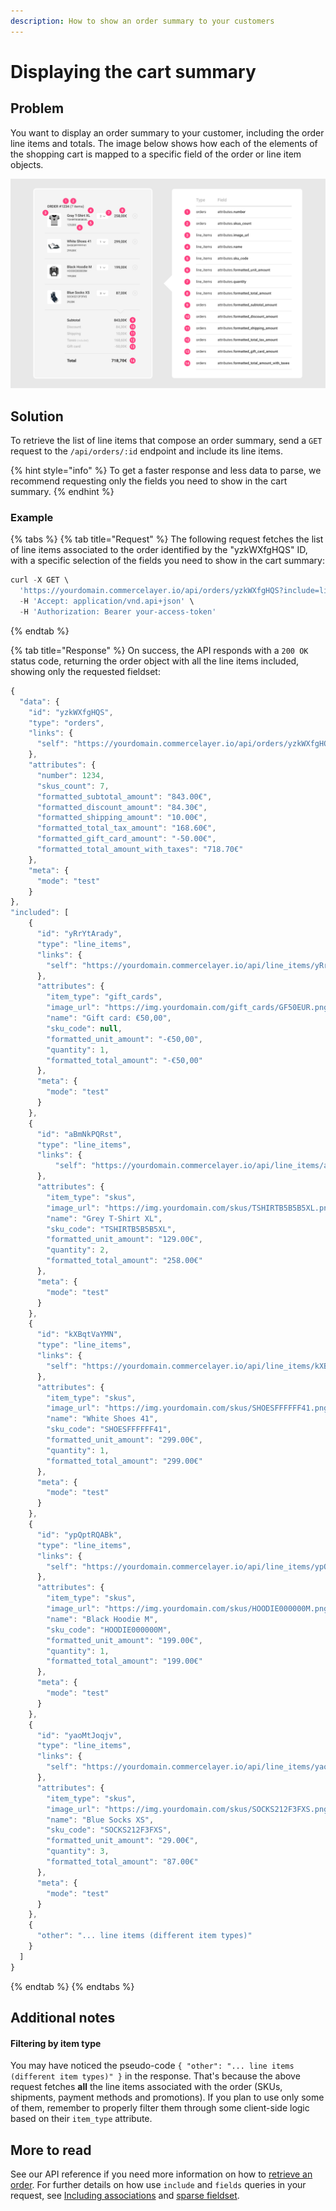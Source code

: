 ```yaml
---
description: How to show an order summary to your customers
---
```


# Displaying the cart summary

## Problem

You want to display an order summary to your customer, including the order line items and totals. The image below shows how each of the elements of the shopping cart is mapped to a specific field of the order or line item objects. 

![](../.gitbook/assets/cart-summary-mapping-4-lines-gift-card.jpg)

## Solution

To retrieve the list of line items that compose an order summary, send a `GET` request to the `/api/orders/:id` endpoint and include its line items.

{% hint style="info" %}
To get a faster response and less data to parse, we recommend requesting only the fields you need to show in the cart summary. 
{% endhint %}

### Example

{% tabs %}
{% tab title="Request" %}
The following request fetches the list of line items associated to the order identified by the "yzkWXfgHQS" ID, with a specific selection of the fields you need to show in the cart summary:

```javascript
curl -X GET \
  'https://yourdomain.commercelayer.io/api/orders/yzkWXfgHQS?include=line_items&fields[orders]=number,skus_count,formatted_subtotal_amount,formatted_discount_amount,formatted_shipping_amount,formatted_gift_card_amount,formatted_total_tax_amount,formatted_total_amount_with_taxes&fields[line_items]=item_type,image_url,name,sku_code,formatted_unit_amount,quantity,formatted_total_amount' \
  -H 'Accept: application/vnd.api+json' \
  -H 'Authorization: Bearer your-access-token'
```
{% endtab %}

{% tab title="Response" %}
On success, the API responds with a `200 OK` status code, returning the order object with all the line items included, showing only the requested fieldset:

```javascript
{
  "data": {
    "id": "yzkWXfgHQS",
    "type": "orders",
    "links": {
      "self": "https://yourdomain.commercelayer.io/api/orders/yzkWXfgHQS"
    },
    "attributes": {
      "number": 1234,
      "skus_count": 7,
      "formatted_subtotal_amount": "843.00€",
      "formatted_discount_amount": "84.30€",
      "formatted_shipping_amount": "10.00€",
      "formatted_total_tax_amount": "168.60€",
      "formatted_gift_card_amount": "-50.00€",
      "formatted_total_amount_with_taxes": "718.70€"
    },
    "meta": {
      "mode": "test"
    }
},
"included": [
    {
      "id": "yRrYtArady",
      "type": "line_items",
      "links": {
        "self": "https://yourdomain.commercelayer.io/api/line_items/yRrYtArady"
      },
      "attributes": {
        "item_type": "gift_cards",
        "image_url": "https://img.yourdomain.com/gift_cards/GF50EUR.png",
        "name": "Gift card: €50,00",
        "sku_code": null,
        "formatted_unit_amount": "-€50,00",
        "quantity": 1,
        "formatted_total_amount": "-€50,00"
      },
      "meta": {
        "mode": "test"
      }
    },
    {
      "id": "aBmNkPQRst",
      "type": "line_items",
      "links": {
          "self": "https://yourdomain.commercelayer.io/api/line_items/aBmNkPQRst"
      },
      "attributes": {
        "item_type": "skus",
        "image_url": "https://img.yourdomain.com/skus/TSHIRTB5B5B5XL.png",
        "name": "Grey T-Shirt XL",
        "sku_code": "TSHIRTB5B5B5XL",
        "formatted_unit_amount": "129.00€",
        "quantity": 2,
        "formatted_total_amount": "258.00€"
      },
      "meta": {
        "mode": "test"
      }
    },
    {
      "id": "kXBqtVaYMN",
      "type": "line_items",
      "links": {
        "self": "https://yourdomain.commercelayer.io/api/line_items/kXBqtVaYMN"
      },
      "attributes": {
        "item_type": "skus",
        "image_url": "https://img.yourdomain.com/skus/SHOESFFFFFF41.png",
        "name": "White Shoes 41",
        "sku_code": "SHOESFFFFFF41",
        "formatted_unit_amount": "299.00€",
        "quantity": 1,
        "formatted_total_amount": "299.00€"
      },
      "meta": {
        "mode": "test"
      }
    },
    {
      "id": "ypQptRQABk",
      "type": "line_items",
      "links": {
        "self": "https://yourdomain.commercelayer.io/api/line_items/ypQptRQABk"
      },
      "attributes": {
        "item_type": "skus",
        "image_url": "https://img.yourdomain.com/skus/HOODIE000000M.png",
        "name": "Black Hoodie M",
        "sku_code": "HOODIE000000M",
        "formatted_unit_amount": "199.00€",
        "quantity": 1,
        "formatted_total_amount": "199.00€"
      },
      "meta": {
        "mode": "test"
      }
    },
    {
      "id": "yaoMtJoqjv",
      "type": "line_items",
      "links": {
        "self": "https://yourdomain.commercelayer.io/api/line_items/yaoMtJoqjv"
      },
      "attributes": {
        "item_type": "skus",
        "image_url": "https://img.yourdomain.com/skus/SOCKS212F3FXS.png",
        "name": "Blue Socks XS",
        "sku_code": "SOCKS212F3FXS",
        "formatted_unit_amount": "29.00€",
        "quantity": 3,
        "formatted_total_amount": "87.00€"
      },
      "meta": {
        "mode": "test"
      }
    },
    {
      "other": "... line items (different item types)"
    }
  ]
}
```
{% endtab %}
{% endtabs %}

## Additional notes

#### Filtering by item type

You may have noticed the pseudo-code `{ "other": "... line items (different item types)" }` in the response. That's because the above request fetches **all** the line items associated with the order \(SKUs, shipments, payment methods and promotions\). If you plan to use only some of them, remember to properly filter them through some client-side logic based on their `item_type` attribute.

## More to read

See our API reference if you need more information on how to [retrieve an order](https://docs.commercelayer.io/api/resources/orders/retrieve_order). For further details on how use `include` and `fields` queries in your request, see [Including associations](https://docs.commercelayer.io/api/including-associations) and [sparse fieldset](https://docs.commercelayer.io/api/sparse-fieldsets). 

